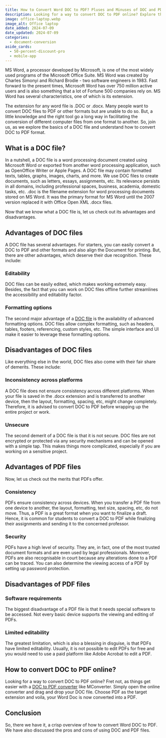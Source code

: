 ```yaml
---
title: How to Convert Word DOC to PDF? Pluses and Minuses of DOC and PDF
description: Looking for a way to convert DOC to PDF online? Explore the advantages of each of the formats and learn how you can easily convert a DOC file into PDF.
image: office-laptop.webp
image_alt: Office laptop
date_added: 2024-07-09
date_updated: 2024-07-09
categories:
  - document-conversion
aside_cards:
  - 50-percent-discount-pro
  - mobile-app
---
```


MS Word, a processor developed by Microsoft, is one of the most widely used programs of the Microsoft Office Suite. MS Word was created by Charles Simonyi and Richard Brodie - two software engineers in 1983. Fast forward to the present times, Microsoft Word has over 750 million active users and is also something that a lot of Fortune 500 companies rely on. MS Word has several characteristics, one of which is its extension. 

The extension for any word file is .DOC or .docx. Many people want to convert DOC files to PDF or other formats but are unable to do so. But, a little knowledge and the right tool go a long way in facilitating the conversion of different computer files from one format to another. So, join us, as we explore the basics of a DOC file and understand how to convert DOC to PDF format.

## What is a DOC file?

In a nutshell, a DOC file is a word processing document created using Microsoft Word or exported from another word processing application, such as OpenOffice Writer or Apple Pages. 
A DOC file may contain formatted texts, tables, graphs, images, charts, and more. We use DOC files to create documents, such as letters, essays, assignments, etc. Its relevance persists in all domains, including professional spaces, business, academia, domestic tasks, etc. .doc is the filename extension for word processing documents stored on MS Word. It was the primary format for MS Word until the 2007 version replaced it with Office Open XML .docx files.

Now that we know what a DOC file is, let us check out its advantages and disadvantages. 

## Advantages of DOC files

A DOC file has several advantages. For starters, you can easily convert a DOC to PDF and other formats and also align the Document for printing. But, there are other advantages, which deserve their due recognition. These include:

### Editability

DOC files can be easily edited, which makes working extremely easy. Besides, the fact that you can work on DOC files offline further streamlines the accessibility and editability factor.

### Formatting options

The second major advantage of a [DOC file](https://mconverter.eu/convert/doc/) is the availability of advanced formatting options. DOC files allow complex formatting, such as headers, tables, footers, referencing, custom styles, etc. The simple interface and UI make it easier to leverage these formatting options.

## Disadvantages of DOC files

Like everything else in the world, DOC files also come with their fair share of demerits. These include:

### Inconsistency across platforms

A DOC file does not ensure consistency across different platforms. When your file is saved in the .docx extension and is transferred to another device, then the layout, formatting, spacing, etc, might change completely. Therefore, it is advised to convert DOC to PDF before wrapping up the entire project or work.

### Unsecure

The second demerit of a DOC file is that it is not secure. DOC files are not encrypted or protected via any security mechanisms and can be opened with a simple tap. This makes things more complicated, especially if you are working on a sensitive project.

## Advantages of PDF files

Now, let us check out the merits that PDFs offer.

### Consistency

PDFs ensure consistency across devices. When you transfer a PDF file from one device to another, the layout, formatting, text size, spacing, etc, do not move. Thus, a PDF is a great format when you want to finalize a draft. Hence, it is common for students to convert a DOC to PDF while finalizing their assignments and sending it to the concerned professor. 

### Security

PDFs have a high level of security. They are, in fact, one of the most trusted document formats and are even used by legal professionals. Moreover, PDFs are also recognisable in court because any alterations done to a PDF can be traced. You can also determine the viewing access of a PDF by setting up password protection.

## Disadvantages of PDF files

### Software requirements

The biggest disadvantage of a PDF file is that it needs special software to be accessed. Not every basic device supports the viewing and editing of PDFs. 

### Limited editability

The greatest limitation, which is also a blessing in disguise, is that PDFs have limited editability. Usually, it is not possible to edit PDFs for free and you would need to use a paid platform like Adobe Acrobat to edit a PDF.

## How to convert DOC to PDF online?

Looking for a way to convert DOC to PDF online? Fret not, as things get easier with a [DOC to PDF converter](https://mconverter.eu/convert/doc/pdf/) like MConverter. Simply open the online converter and drag and drop your DOC file. Choose PDF as the target extension and voila, your Word Doc is now converted into a PDF.

## Conclusion

So, there we have it, a crisp overview of how to convert Word DOC to PDF. We have also discussed the pros and cons of using DOC and PDF files.